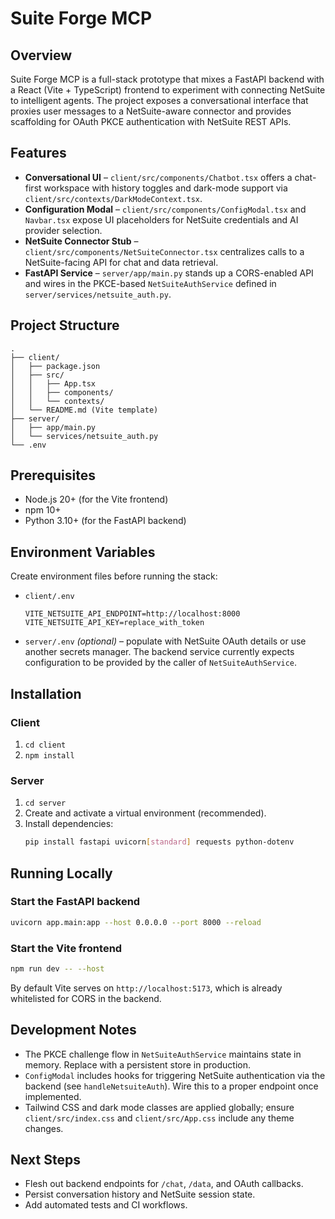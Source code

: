 # Suite Forge MCP

## Overview
Suite Forge MCP is a full-stack prototype that mixes a FastAPI backend with a React (Vite + TypeScript) frontend to experiment with connecting NetSuite to intelligent agents. The project exposes a conversational interface that proxies user messages to a NetSuite-aware connector and provides scaffolding for OAuth PKCE authentication with NetSuite REST APIs.

## Features
- **Conversational UI** – `client/src/components/Chatbot.tsx` offers a chat-first workspace with history toggles and dark-mode support via `client/src/contexts/DarkModeContext.tsx`.
- **Configuration Modal** – `client/src/components/ConfigModal.tsx` and `Navbar.tsx` expose UI placeholders for NetSuite credentials and AI provider selection.
- **NetSuite Connector Stub** – `client/src/components/NetSuiteConnector.tsx` centralizes calls to a NetSuite-facing API for chat and data retrieval.
- **FastAPI Service** – `server/app/main.py` stands up a CORS-enabled API and wires in the PKCE-based `NetSuiteAuthService` defined in `server/services/netsuite_auth.py`.

## Project Structure
```
.
├── client/
│   ├── package.json
│   ├── src/
│   │   ├── App.tsx
│   │   ├── components/
│   │   └── contexts/
│   └── README.md (Vite template)
├── server/
│   ├── app/main.py
│   └── services/netsuite_auth.py
└── .env
```

## Prerequisites
- Node.js 20+ (for the Vite frontend)
- npm 10+
- Python 3.10+ (for the FastAPI backend)

## Environment Variables
Create environment files before running the stack:

- `client/.env`
  ```env
  VITE_NETSUITE_API_ENDPOINT=http://localhost:8000
  VITE_NETSUITE_API_KEY=replace_with_token
  ```
- `server/.env` *(optional)* – populate with NetSuite OAuth details or use another secrets manager. The backend service currently expects configuration to be provided by the caller of `NetSuiteAuthService`.

## Installation

### Client
1. `cd client`
2. `npm install`

### Server
1. `cd server`
2. Create and activate a virtual environment (recommended).
3. Install dependencies:
   ```bash
   pip install fastapi uvicorn[standard] requests python-dotenv
   ```

## Running Locally

### Start the FastAPI backend
```bash
uvicorn app.main:app --host 0.0.0.0 --port 8000 --reload
```

### Start the Vite frontend
```bash
npm run dev -- --host
```
By default Vite serves on `http://localhost:5173`, which is already whitelisted for CORS in the backend.

## Development Notes
- The PKCE challenge flow in `NetSuiteAuthService` maintains state in memory. Replace with a persistent store in production.
- `ConfigModal` includes hooks for triggering NetSuite authentication via the backend (see `handleNetsuiteAuth`). Wire this to a proper endpoint once implemented.
- Tailwind CSS and dark mode classes are applied globally; ensure `client/src/index.css` and `client/src/App.css` include any theme changes.

## Next Steps
- Flesh out backend endpoints for `/chat`, `/data`, and OAuth callbacks.
- Persist conversation history and NetSuite session state.
- Add automated tests and CI workflows.
